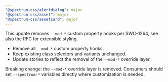 ```yaml
---
"@spectrum-css/alertdialog": major
"@spectrum-css/asset": major
"@spectrum-css/assetcard": major
---
```


This update removes `--mod-*` custom property hooks per SWC-1264, see also the RFC for extensible styling.

- Remove all `--mod-*` custom property hooks.
- Keep existing class selectors and variants unchanged.
- Update stories to reflect the removal of the `--mod-*` override layer.

Breaking change: the `--mod-*` override layer is removed. Consumers should set `--spectrum-*` variables directly where customization is needed.
